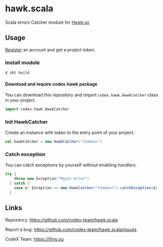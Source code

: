 # hawk.scala

Scala errors Catcher module for [Hawk.so](https://hawk.so)

## Usage

[Register](https://hawk.so/join) an account and get a project token.

### Install module

```bash
$ sbt build
```

#### Download and require codex.hawk package

You can download this repository and import `codex.hawk.HawkCatcher` class in your project.

```scala
import codex.hawk.HawkCatcher
```

### Init HawkCatcher

Create an instance with token to the entry point of your project.

```scala
val hawkCatcher = new HawkCatcher("<token>")
```

### Catch exception

You can catch exceptions by yourself without enabling handlers.

```scala
try {
    throw new Exception("Major error")
  } catch {
    case e: Exception => new HawkCatcher("<token>").catchException(e)
  }
```

## Links

Repository: https://github.com/codex-team/hawk.scala

Report a bug: https://github.com/codex-team/hawk.scala/issues

CodeX Team: https://ifmo.su